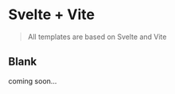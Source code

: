 # Svelte + Vite

> All templates are based on Svelte and Vite


## Blank

<LogoBadge name="svelte" /> <LogoBadge name="vite" /> <LogoBadge name="ts" />

coming soon...
